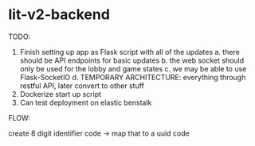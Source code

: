 # lit-v2-backend


TODO:

1. Finish setting up app as Flask script with all of the updates
    a. there should be API endpoints for basic updates
    b. the web socket should only be used for the lobby and game states
    c. we may be able to use Flask-SocketIO
    d. TEMPORARY ARCHITECTURE: everything through restful API, later convert to other stuff
2. Dockerize start up script
3. Can test deployment on elastic benstalk


FLOW:

create 8 digit identifier code -> map that to a uuid code
